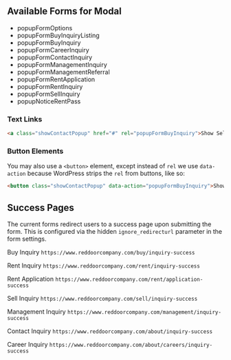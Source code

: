 

## Available Forms for Modal

* popupFormOptions
* popupFormBuyInquiryListing
* popupFormBuyInquiry
* popupFormCareerInquiry
* popupFormContactInquiry
* popupFormManagementInquiry
* popupFormManagementReferral
* popupFormRentApplication
* popupFormRentInquiry
* popupFormSellInquiry
* popupNoticeRentPass

### Text Links

```html
<a class="showContactPopup" href="#" rel="popupFormBuyInquiry">Show Selling</a>
```

### Button Elements

You may also use a `<button>` element, except instead of `rel` we use `data-action` because WordPress strips the `rel` from buttons, like so:

```html
<button class="showContactPopup" data-action="popupFormBuyInquiry">Show some popup</button>
```

## Success Pages

The current forms redirect users to a success page upon submitting the form. This is configured via the hidden `ignore_redirecturl` parameter in the form settings.

Buy Inquiry 
`https://www.reddoorcompany.com/buy/inquiry-success`

Rent Inquiry 
`https://www.reddoorcompany.com/rent/inquiry-success`

Rent Application
`https://www.reddoorcompany.com/rent/application-success`

Sell Inquiry
`https://www.reddoorcompany.com/sell/inquiry-success`

Management Inquiry
`https://www.reddoorcompany.com/management/inquiry-success`

Contact Inquiry
`https://www.reddoorcompany.com/about/inquiry-success`

Career Inquiry
`https://www.reddoorcompany.com/about/careers/inquiry-success`